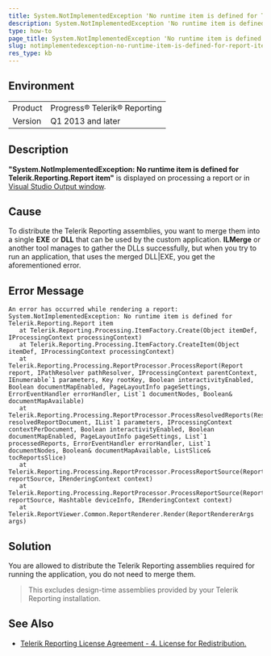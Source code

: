 ```yaml
---
title: System.NotImplementedException 'No runtime item is defined for Telerik.Reporting.Report item' error.
description: System.NotImplementedException 'No runtime item is defined for Telerik.Reporting.Report item' error is thrown.
type: how-to
page_title: System.NotImplementedException 'No runtime item is defined for Telerik.Reporting.Report item' error is fired.
slug: notimplementedexception-no-runtime-item-is-defined-for-report-item
res_type: kb
---
```


## Environment

<table>
	<tr>
		<td>Product</td>
		<td>Progress® Telerik® Reporting</td>
	</tr>
  	<tr>
		<td>Version</td>
		<td>Q1 2013 and later</td>
	</tr>
</table>

## Description 

**"System.NotImplementedException: No runtime item is defined for Telerik.Reporting.Report item"** is displayed on processing a report or in [Visual Studio Output window](https://msdn.microsoft.com/en-us/library/3hk6fby3.aspx).

## Cause

To distribute the Telerik Reporting assemblies, you want to merge them into a single **EXE** or **DLL** that can be used by the custom application. **ILMerge** or another tool manages to gather the DLLs successfully, but when you try to run an application, that uses the merged DLL|EXE, you get the aforementioned error. 
  
## Error Message

```
An error has occurred while rendering a report:
System.NotImplementedException: No runtime item is defined for Telerik.Reporting.Report item
   at Telerik.Reporting.Processing.ItemFactory.Create(Object itemDef, IProcessingContext processingContext)
   at Telerik.Reporting.Processing.ItemFactory.CreateItem(Object itemDef, IProcessingContext processingContext)
   at Telerik.Reporting.Processing.ReportProcessor.ProcessReport(Report report, IPathResolver pathResolver, IProcessingContext parentContext, IEnumerable`1 parameters, Key rootKey, Boolean interactivityEnabled, Boolean documentMapEnabled, PageLayoutInfo pageSettings, ErrorEventHandler errorHandler, List`1 documentNodes, Boolean& documentMapAvailable)
   at Telerik.Reporting.Processing.ReportProcessor.ProcessResolvedReports(ResolvedReportDocument resolvedReportDocument, IList`1 parameters, IProcessingContext contextPerDocument, Boolean interactivityEnabled, Boolean documentMapEnabled, PageLayoutInfo pageSettings, List`1 processedReports, ErrorEventHandler errorHandler, List`1 documentNodes, Boolean& documentMapAvailable, ListSlice& tocReportsSlice)
   at Telerik.Reporting.Processing.ReportProcessor.ProcessReportSource(ReportSource reportSource, IRenderingContext context)
   at Telerik.Reporting.Processing.ReportProcessor.ProcessReportSource(ReportSource reportSource, Hashtable deviceInfo, IRenderingContext context)
   at Telerik.ReportViewer.Common.ReportRenderer.Render(ReportRendererArgs args)
```

## Solution 

You are allowed to distribute the Telerik Reporting assemblies required for running the application, you do not need to merge them.

> This excludes design-time assemblies provided by your Telerik Reporting installation.

## See Also

* [Telerik Reporting License Agreement - 4. License for Redistribution.](https://www.telerik.com/purchase/license-agreement/reporting-dlw-s)
